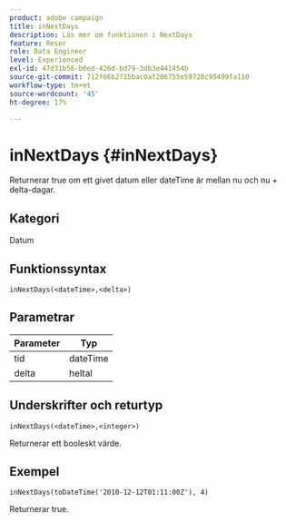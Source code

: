 ```yaml
---
product: adobe campaign
title: inNextDays
description: Läs mer om funktionen i NextDays
feature: Resor
role: Data Engineer
level: Experienced
exl-id: 47d31b56-b0ed-426d-bd79-3db3e441454b
source-git-commit: 712f66b2715bac0af206755e59728c95499fa110
workflow-type: tm+mt
source-wordcount: '45'
ht-degree: 17%

---
```


# inNextDays {#inNextDays}

Returnerar true om ett givet datum eller dateTime är mellan nu och nu + delta-dagar.

## Kategori

Datum

## Funktionssyntax

`inNextDays(<dateTime>,<delta>)`

## Parametrar

| Parameter | Typ |
|-----------|------------------|
| tid | dateTime |
| delta | heltal |

## Underskrifter och returtyp

`inNextDays(<dateTime>,<integer>)`

Returnerar ett booleskt värde.

## Exempel

`inNextDays(toDateTime('2010-12-12T01:11:00Z'), 4)`

Returnerar true.
